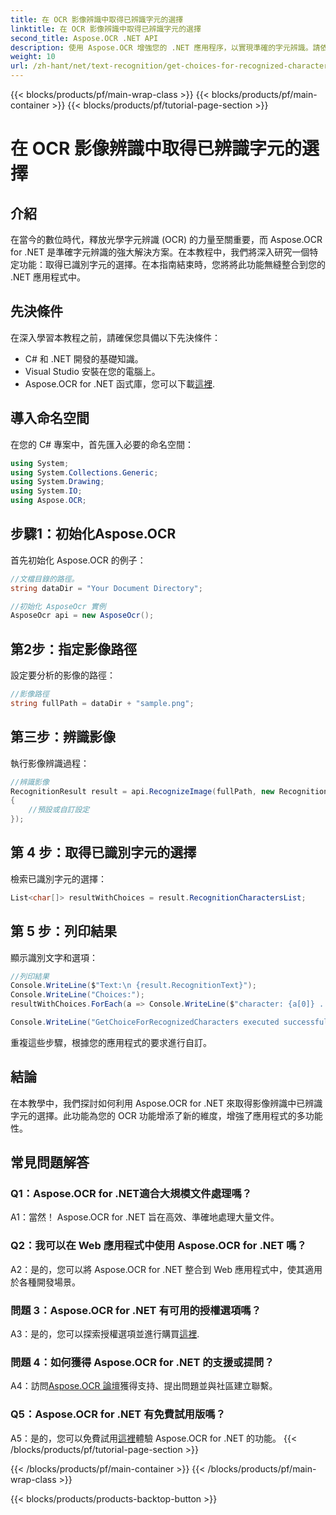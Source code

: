 ```yaml
---
title: 在 OCR 影像辨識中取得已辨識字元的選擇
linktitle: 在 OCR 影像辨識中取得已辨識字元的選擇
second_title: Aspose.OCR .NET API
description: 使用 Aspose.OCR 增強您的 .NET 應用程序，以實現準確的字元辨識。請依照我們的逐步指南檢索影像辨識中已辨識字元的選擇。
weight: 10
url: /zh-hant/net/text-recognition/get-choices-for-recognized-characters/
---
```


{{< blocks/products/pf/main-wrap-class >}}
{{< blocks/products/pf/main-container >}}
{{< blocks/products/pf/tutorial-page-section >}}

# 在 OCR 影像辨識中取得已辨識字元的選擇

## 介紹

在當今的數位時代，釋放光學字元辨識 (OCR) 的力量至關重要，而 Aspose.OCR for .NET 是準確字元辨識的強大解決方案。在本教程中，我們將深入研究一個特定功能：取得已識別字元的選擇。在本指南結束時，您將將此功能無縫整合到您的 .NET 應用程式中。

## 先決條件

在深入學習本教程之前，請確保您具備以下先決條件：

- C# 和 .NET 開發的基礎知識。
- Visual Studio 安裝在您的電腦上。
-  Aspose.OCR for .NET 函式庫，您可以下載[這裡](https://releases.aspose.com/ocr/net/).

## 導入命名空間

在您的 C# 專案中，首先匯入必要的命名空間：

```csharp
using System;
using System.Collections.Generic;
using System.Drawing;
using System.IO;
using Aspose.OCR;
```

## 步驟1：初始化Aspose.OCR

首先初始化 Aspose.OCR 的例子：

```csharp
//文檔目錄的路徑。
string dataDir = "Your Document Directory";

//初始化 AsposeOcr 實例
AsposeOcr api = new AsposeOcr();
```

## 第2步：指定影像路徑

設定要分析的影像的路徑：

```csharp
//影像路徑
string fullPath = dataDir + "sample.png";
```

## 第三步：辨識影像

執行影像辨識過程：

```csharp
//辨識影像
RecognitionResult result = api.RecognizeImage(fullPath, new RecognitionSettings
{
    //預設或自訂設定
});
```

## 第 4 步：取得已識別字元的選擇

檢索已識別字元的選擇：

```csharp
List<char[]> resultWithChoices = result.RecognitionCharactersList;
```

## 第 5 步：列印結果

顯示識別文字和選項：

```csharp
//列印結果
Console.WriteLine($"Text:\n {result.RecognitionText}");
Console.WriteLine("Choices:");
resultWithChoices.ForEach(a => Console.WriteLine($"character: {a[0]} . Choices: {a[1]} {a[2]} {a[3]} {a[4]}"));

Console.WriteLine("GetChoiceForRecognizedCharacters executed successfully");
```

重複這些步驟，根據您的應用程式的要求進行自訂。

## 結論

在本教學中，我們探討如何利用 Aspose.OCR for .NET 來取得影像辨識中已辨識字元的選擇。此功能為您的 OCR 功能增添了新的維度，增強了應用程式的多功能性。

## 常見問題解答

### Q1：Aspose.OCR for .NET適合大規模文件處理嗎？

A1：當然！ Aspose.OCR for .NET 旨在高效、準確地處理大量文件。

### Q2：我可以在 Web 應用程式中使用 Aspose.OCR for .NET 嗎？

A2：是的，您可以將 Aspose.OCR for .NET 整合到 Web 應用程式中，使其適用於各種開發場景。

### 問題 3：Aspose.OCR for .NET 有可用的授權選項嗎？

 A3：是的，您可以探索授權選項並進行購買[這裡](https://purchase.aspose.com/buy).

### 問題 4：如何獲得 Aspose.OCR for .NET 的支援或提問？

 A4：訪問[Aspose.OCR 論壇](https://forum.aspose.com/c/ocr/16)獲得支持、提出問題並與社區建立聯繫。

### Q5：Aspose.OCR for .NET 有免費試用版嗎？

 A5：是的，您可以免費試用[這裡](https://releases.aspose.com/)體驗 Aspose.OCR for .NET 的功能。
{{< /blocks/products/pf/tutorial-page-section >}}

{{< /blocks/products/pf/main-container >}}
{{< /blocks/products/pf/main-wrap-class >}}

{{< blocks/products/products-backtop-button >}}

